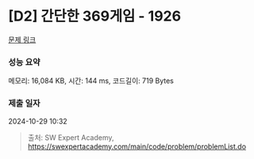 # [D2] 간단한 369게임 - 1926 

[문제 링크](https://swexpertacademy.com/main/code/problem/problemDetail.do?contestProbId=AV5PTeo6AHUDFAUq) 

### 성능 요약

메모리: 16,084 KB, 시간: 144 ms, 코드길이: 719 Bytes

### 제출 일자

2024-10-29 10:32



> 출처: SW Expert Academy, https://swexpertacademy.com/main/code/problem/problemList.do
